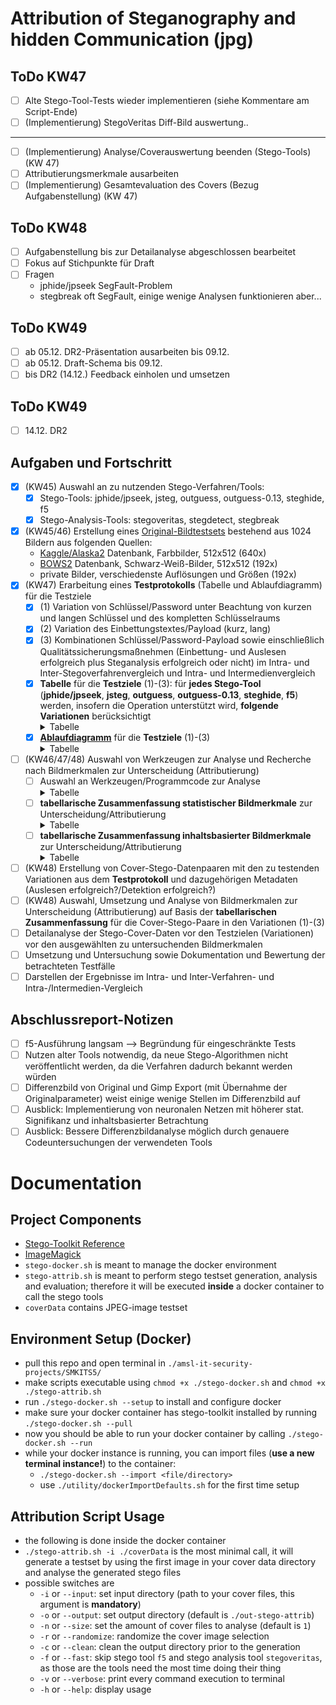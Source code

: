 # Attribution of Steganography and hidden Communication (jpg)
## ToDo KW47
- [ ] Alte Stego-Tool-Tests wieder implementieren (siehe Kommentare am Script-Ende)
- [ ] (Implementierung) StegoVeritas Diff-Bild auswertung..
---
- [ ] (Implementierung) Analyse/Coverauswertung beenden (Stego-Tools) (KW 47)
- [ ] Attributierungsmerkmale ausarbeiten
- [ ] (Implementierung) Gesamtevaluation des Covers (Bezug Aufgabenstellung) (KW 47)
## ToDo KW48
- [ ] Aufgabenstellung bis zur Detailanalyse abgeschlossen bearbeitet
- [ ] Fokus auf Stichpunkte für Draft
- [ ] Fragen
  - jphide/jpseek SegFault-Problem
  - stegbreak oft SegFault, einige wenige Analysen funktionieren aber...
## ToDo KW49
- [ ] ab 05.12. DR2-Präsentation ausarbeiten bis 09.12.
- [ ] ab 05.12. Draft-Schema bis 09.12.
- [ ] bis DR2 (14.12.) Feedback einholen und umsetzen
## ToDo KW49
- [ ] 14.12. DR2
## Aufgaben und Fortschritt
- [X] (KW45) Auswahl an zu nutzenden Stego-Verfahren/Tools:
  - [X] Stego-Tools: jphide/jpseek, jsteg, outguess, outguess-0.13, steghide, f5
  - [X] Stego-Analysis-Tools: stegoveritas, stegdetect, stegbreak
- [X] (KW45/46) Erstellung eines [Original-Bildtestsets](./coverData) bestehend aus 1024 Bildern aus folgenden Quellen:
  - [Kaggle/Alaska2](https://www.kaggle.com/competitions/alaska2-image-steganalysis/data?select=Cover) Datenbank, Farbbilder, 512x512 (640x)
  - [BOWS2](http://bows2.ec-lille.fr/) Datenbank, Schwarz-Weiß-Bilder, 512x512 (192x)
  - private Bilder, verschiedenste Auflösungen und Größen (192x)
- [X] (KW47) Erarbeitung eines **Testprotokolls** (Tabelle und Ablaufdiagramm) für die Testziele
  - [X] (1) Variation von Schlüssel/Password unter Beachtung von kurzen und langen Schlüssel und des kompletten Schlüsselraums
  - [X] (2) Variation des Einbettungstextes/Payload (kurz, lang)
  - [X] (3) Kombinationen Schlüssel/Password-Payload sowie einschließlich Qualitätssicherungsmaßnehmen (Einbettung- und Auslesen erfolgreich plus Steganalysis erfolgreich oder nicht) im Intra- und Inter-Stegoverfahrenvergleich und Intra- und Intermedienvergleich 
  - [X] **Tabelle** für die **Testziele** (1)-(3): für **jedes Stego-Tool** (**jphide/jpseek**, **jsteg**, **outguess**, **outguess-0.13**, **steghide**, **f5**) werden, insofern die Operation unterstützt wird, **folgende Variationen** berücksichtigt <details><summary>Tabelle</summary>
    | Schlüssel/Passwort | Einbettungsdaten | nicht-unterstützte Tools |
    | :---: | :---: | --- |
    | kein Schlüssel | kurze Einbettung | jphide, steghide |
    | kein Schlüssel | mittellange Einbettung | jphide, steghide |
    | kein Schlüssel | lange Einbettung | jphide, steghide |
    | kein Schlüssel | Einbettung mit geringer Entropie | jphide, steghide |
    | kein Schlüssel | binäre Einbettung | jphide, steghide, f5 |
    | kurzer Schlüssel | kurze Einbettung | jsteg |
    | kurzer Schlüssel | mittellange Einbettung | jsteg |
    | kurzer Schlüssel | lange Einbettung | jsteg |
    | kurzer Schlüssel | Einbettung mit geringer Entropie | jsteg |
    | kurzer Schlüssel | binäre Einbettung | jsteg, f5 |
    | langer Schlüssel | kurze Einbettung | jsteg |
    | langer Schlüssel | mittellange Einbettung | jsteg |
    | langer Schlüssel | lange Einbettung | jsteg |
    | langer Schlüssel | Einbettung mit geringer Entropie | jsteg |
    | langer Schlüssel | binäre Einbettung | jsteg, f5 |
    - **jphide**: benötigt zwangsweise eine Schlüssel zur Einbettung, kein Schlüssel wird nicht unterstützt
      - `2 Schlüsselvariationen ⋅ 5 Einbettungen = 10 Stego-Einbettungen` nach Testprotokoll
    - **jsteg**: unterstützt generell keine Einbettungsschlüssel
      - `1 Schlüsselvariation ⋅ 5 Einbettungen = 5 Stego-Einbettungen` nach Testprotokoll
    - **outguess**:
      - `3 Schlüsselvariationen ⋅ 5 Einbettungen = 15 Stego-Einbettungen` nach Testprotokoll
    - **outguess-0.13**:
      - `3 Schlüsselvariationen ⋅ 5 Einbettungen = 15 Stego-Einbettungen` nach Testprotokoll
    - **steghide**: benötigt zwangsweise eine Schlüssel zur Einbettung, kein Schlüssel wird nicht unterstützt
      - `2 Schlüsselvariationen ⋅ 5 Einbettungen = 10 Stego-Einbettungen` nach Testprotokoll
    - **f5**: Binärdaten werden nicht unterstützt, da die Einbettungsdaten als Parameter übergeben werden und Steuerzeichen dabei falsch interpretiert werden können, was zu falschem Auslesen führt
      - `3 Schlüsselvariationen ⋅ 4 Einbettungen = 12 Stego-Einbettungen` nach Testprotokoll
    - das bedeutet in der Summe `67 Stego-Einbettungen` pro Cover-Bild
    - **kurzer Schlüssel**: `4 Bytes`, langer Schlüssel: `50 Bytes`
    - **kurze Einbettung**: `67 Bytes`, mittellange Einbettung: `1.53 KB`, lange Einbettung: `17.5 KB`, Einbettung mit geringer Entropie: `16 KB`, binäre Einbettung: `16.8 KB`
    </details>
  - [X] [**Ablaufdiagramm**](./presentations/flowchart.md) für die **Testziele** (1)-(3) <details><summary>Tabelle</summary>
    | Phase | Anmerkungen |
    | --- | --- |
    | Qualitätssicherungsmaßnahmen | Prüfung der Docker-Umgebung; ImageMagick-Installation; Existenz der angegebenen Cover-Daten; Zählen der verfügbaren JPG-Dateien im Bildtestset; Herunterladen der Test-Einbettungsdaten, falls diese nicht vorhanden sind |
    | Einbettungsphase | Einbetten und Extrahieren der Test-Einbettungsinhalte nach Testprotokoll |
    | Steganalyse | fehlerhafte Einbettungen (Stego-Bild ist leer) werden übersprungen, da leere Dateien keinen Mehrwert für weitere Analysen bieten; relevante Attributierungsmerkmale (Tabellen oben) werden aus den beim Screening generierten Daten geparsed und in CSV gespeichert |
    | Evaluation | bei Steganalyse erstellte CSV wird ausgewertet; Endergebnisse werden in finalen Output geschrieben |
    </details>
- [ ] (KW46/47/48) Auswahl von Werkzeugen zur Analyse und Recherche nach Bildmerkmalen zur Unterscheidung (Attributierung)
  - [ ] Auswahl an Werkzeugen/Programmcode zur Analyse <details><summary>Tabelle</summary>
    | Tool | Stego-Tool | Stego-Analysis | General Screening/Utility | Anmerkungen zum Tool |
    | --- | :---: | :---: | :---: | --- |
    | `jphide`/`jpseek` | ✅ | ✅ | ❌ | 📋 **TODO**: jphide SegFault Error; 📋 **TODO**: Auswertung (KW47) |
    | `jsteg` | ✅ | ✅ | ❌ | 📋 **TODO**: Auswertung (KW47) |
    | `outguess` | ✅ | ✅ | ❌ | Bildabhängiger Crash bei Analyse tritt relativ häufig auf, 📋 **TODO**: Auswertung (KW47) |
    | `outguess-0.13` | ✅ | ✅ | ❌ | Bildabhängiger Crash bei Analyse tritt relativ häufig auf, 📋 **TODO**: Auswertung (KW47) |
    | `steghide` | ✅ | ✅ | ❌ | 📋 **TODO**: Auswertung (KW47) |
    | `f5` | ✅ | ✅ | ❌ | Ausführung teilweise extrem langsam, 📋 **TODO**: Auswertung (KW47) |
    | `stegoveritas` | ❌ | ✅ | ❌ | Ausführung relativ langsam, 📋 **TODO**: Auswertung (KW47) |
    | `stegdetect` | ❌ | ✅ | ❌ | 📋 **TODO**: Auswertung (KW47) |
    | `stegbreak` | ❌ | ✅ | ❌ | 📋 **TODO**: Auswertung (KW47) |
    | `file` | ❌ | ❌ | ✅ | ✅ vollständig implementiert |
    | `exiftool` | ❌ | ❌ | ✅ | ✅ vollständig implementiert |
    | `binwalk` | ❌ | ❌ | ✅ | ✅ vollständig implementiert |
    | `strings` | ❌ | ❌ | ✅ | ✅ vollständig implementiert |
    | `foremost` | ❌ | ❌ | ✅ | ✅ vollständig implementiert |
    | `identify` (imagemagick) | ❌ | ❌ | ✅ | 📋 **TODO**: Auswertung der Differenzbilder? (KW47) |
    | `compare` (imagemagick) | ❌ | ❌ | ✅ | ✅ vollständig implementiert | </details>
  - [ ] **tabellarische Zusammenfassung statistischer Bildmerkmale** zur Unterscheidung/Attributierung <details><summary>Tabelle</summary>
    | statistisches Bildmerkmal | Anmerkung |
    | --- | --- |
    | Bildformat/MIME-Type | Ist das Bild nach der Einbettung immer noch ein gültiges JPEG-Bild? |
    | JFIF | Bleibt das Grafikformat durch die Einbettung erhalten? |
    | Auflösung | Wird die Auflösung durch die Manipulation geändert? |
    | Kodierung | Verändert sich die Kodierung durch die Einbettung (DCT)? |
    | Bits pro Pixel | Wird die Bittiefe geändert?  |
    | Dateigröße | Inwiefern ändert sich die Dateigröße durch Einbettung? |
    | ... | ... | </details>
  - [ ] **tabellarische Zusammenfassung inhaltsbasierter Bildmerkmale** zur Unterscheidung/Attributierung <details><summary>Tabelle</summary>
    | inhaltsbasiertes Bildmerkmal | Anmerkung |
    | --- | --- |
    | Differenzbild | Lässt sich im Differenzbild (vorher/nachher) die Einbettung erkennen? |
    | Kanten | Findet die Einbettung an speziellen Bildstellen, z.B. an Kanten statt? |
    | RGB-Farbwerte (Minima, Maxima, Mittelwert, Standardabweichung) | Wie ändert sich das Bild optisch? |
    | ... | ... | </details>
- [ ] (KW48) Erstellung von Cover-Stego-Datenpaaren mit den zu testenden Variationen aus dem **Testprotokoll** und dazugehörigen Metadaten (Auslesen erfolgreich?/Detektion erfolgreich?)
- [ ] (KW48) Auswahl, Umsetzung und Analyse von Bildmerkmalen zur Unterscheidung (Attributierung) auf Basis der **tabellarischen Zusammenfassung** für die Cover-Stego-Paare in den Variationen (1)-(3)
- [ ] Detailanalyse der Stego-Cover-Daten vor den Testzielen (Variationen) vor den ausgewählten zu untersuchenden Bildmerkmalen
- [ ] Umsetzung und Untersuchung sowie Dokumentation und Bewertung der betrachteten Testfälle
- [ ] Darstellen der Ergebnisse im Intra- und Inter-Verfahren- und Intra-/Intermedien-Vergleich 
## Abschlussreport-Notizen
- [ ] f5-Ausführung langsam --> Begründung für eingeschränkte Tests
- [ ] Nutzen alter Tools notwendig, da neue Stego-Algorithmen nicht veröffentlicht werden, da die Verfahren dadurch bekannt werden würden
- [ ] Differenzbild von Original und Gimp Export (mit Übernahme der Originalparameter) weist einige wenige Stellen im Differenzbild auf
- [ ] Ausblick: Implementierung von neuronalen Netzen mit höherer stat. Signifikanz und inhaltsbasierter Betrachtung
- [ ] Ausblick: Bessere Differenzbildanalyse möglich durch genauere Codeuntersuchungen der verwendeten Tools

# Documentation
## Project Components
- [Stego-Toolkit Reference](https://github.com/DominicBreuker/stego-toolkit)
- [ImageMagick](https://imagemagick.org/)
- `stego-docker.sh` is meant to manage the docker environment
- `stego-attrib.sh` is meant to perform stego testset generation, analysis and evaluation; therefore it will be executed **inside** a docker container to call the stego tools
- `coverData` contains JPEG-image testset

## Environment Setup (Docker)
- pull this repo and open terminal in `./amsl-it-security-projects/SMKITS5/`
- make scripts executable using `chmod +x ./stego-docker.sh` and `chmod +x ./stego-attrib.sh`
- run `./stego-docker.sh --setup` to install and configure docker
- make sure your docker container has stego-toolkit installed by running `./stego-docker.sh --pull`
- now you should be able to run your docker container by calling `./stego-docker.sh --run`
- while your docker instance is running, you can import files (**use a new terminal instance!**) to the container:
  - `./stego-docker.sh --import <file/directory>`
  - use `./utility/dockerImportDefaults.sh` for the first time setup

## Attribution Script Usage
- the following is done inside the docker container
- `./stego-attrib.sh -i ./coverData` is the most minimal call, it will generate a testset by using the first image in your cover data directory and analyse the generated stego files
- possible switches are
  - `-i` or `--input`: set input directory (path to your cover files, this argument is **mandatory**)
  - `-o` or `--output`: set output directory (default is `./out-stego-attrib`)
  - `-n` or `--size`: set the amount of cover files to analyse (default is `1`)
  - `-r` or `--randomize`: randomize the cover image selection
  - `-c` or `--clean`: clean the output directory prior to the generation
  - `-f` or `--fast`: skip stego tool `f5` and stego analysis tool `stegoveritas`, as those are the tools need the most time doing their thing
  - `-v` or `--verbose`: print every command execution to terminal
  - `-h` or `--help`: display usage
